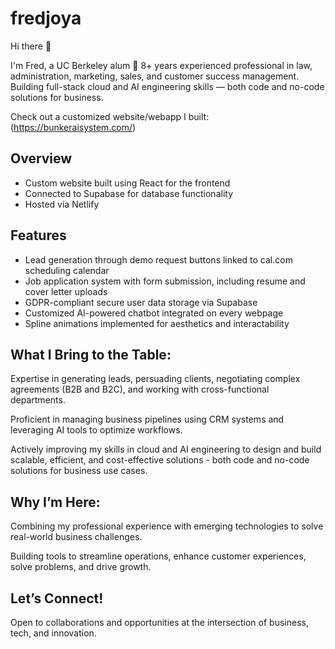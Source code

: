 # fredjoya


Hi there 👋

I'm Fred, a UC Berkeley alum 🐻 8+ years experienced professional in law, administration, marketing, sales, and customer success management. Building full-stack cloud and AI engineering skills — both code and no-code solutions for business.

Check out a customized website/webapp I built: (https://bunkeraisystem.com/)
## Overview
 - Custom website built using React for the frontend
 - Connected to Supabase for database functionality
 - Hosted via Netlify
## Features
- Lead generation through demo request buttons linked to cal.com scheduling calendar
- Job application system with form submission, including resume and cover letter uploads
- GDPR-compliant secure user data storage via Supabase
- Customized AI-powered chatbot integrated on every webpage
- Spline animations implemented for aesthetics and interactability

## What I Bring to the Table:

Expertise in generating leads, persuading clients, negotiating complex agreements (B2B and B2C), and working with cross-functional departments.

Proficient in managing business pipelines using CRM systems and leveraging AI tools to optimize workflows.

Actively improving my skills in cloud and AI engineering to design and build scalable, efficient, and cost-effective solutions - both code and no-code solutions for business use cases. 

## Why I’m Here:

Combining my professional experience with emerging technologies to solve real-world business challenges.

Building tools to streamline operations, enhance customer experiences, solve problems, and drive growth.

## Let’s Connect!
Open to collaborations and opportunities at the intersection of business, tech, and innovation.



